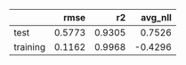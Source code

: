 |          |   rmse |     r2 |   avg_nll |
|:---------|-------:|-------:|----------:|
| test     | 0.5773 | 0.9305 |    0.7526 |
| training | 0.1162 | 0.9968 |   -0.4296 |